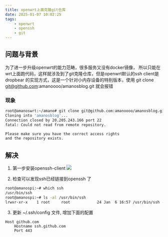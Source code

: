 ```yaml
---
title: openwrt上面克隆git仓库
date: 2025-01-07 10:02:25
tags:
    - openwrt
    - openssh
    - git
---
```



## 问题与背景

为了进一步升级openwrt的能力范畴，很多服务又没有docker镜像， 所以只能在wrt上面跑代码，这样就涉及到了git克隆仓库，但是openwrt默认的ssh client是dropbear 的实现方式，这是一个针对小内存设备的特别版本，使用 git clone git@github.com:amanoooo/amanosblog.git 就会报错


### 现象

```bash
root@amanoswrt:~/amano# git clone git@github.com:amanoooo/amanosblog.git
Cloning into 'amanosblog'...
Connection closed by 20.205.243.166 port 22
fatal: Could not read from remote repository.

Please make sure you have the correct access rights
and the repository exists.
```


## 解决

1. 第一步安装openssh-client
![](/images/openssh.png)


2. 检查可以发现ssh已经链接到openssh 了
```bash
root@amanospi:~# which ssh
/usr/bin/ssh
root@amanospi:~# ls -al /usr/bin/ssh
lrwxr-xr-x    1 root     root            24 Jan  6 16:57 /usr/bin/ssh -> /usr/libexec/ssh-openssh
```


3. 更新 ~/.ssh/config 文件, 增加下面的配置
```
Host github.com
    Hostname ssh.github.com
    Port 443
```